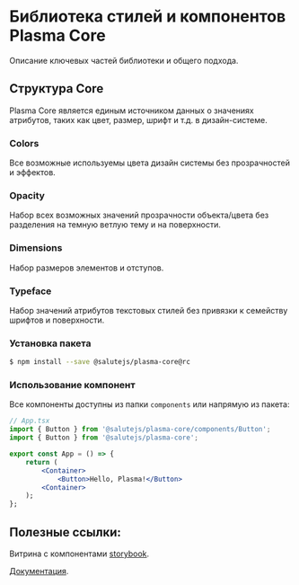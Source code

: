 # Библиотека стилей и компонентов Plasma Core

Описание ключевых частей библиотеки и общего подхода.

## Структура Core

Plasma Core является единым источником данных о значениях атрибутов, таких как цвет, размер, шрифт и т.д. в дизайн-системе.

### Colors

Все возможные используемы цвета дизайн системы без прозрачностей и эффектов.

### Opacity

Набор всех возможных значений прозрачности объекта/цвета без разделения на темную ветлую тему и на поверхности.

### Dimensions

Набор размеров элементов и отступов.

### Typeface

Набор значений атрибутов текстовых стилей без привязки к семейству шрифтов и поверхности.

### Установка пакета

```bash
$ npm install --save @salutejs/plasma-core@rc
```

### Использование компонент

Все компоненты доступны из папки `components` или напрямую из пакета:

```jsx
// App.tsx
import { Button } from '@salutejs/plasma-core/components/Button';
import { Button } from '@salutejs/plasma-core';

export const App = () => {
    return (
        <Container>
            <Button>Hello, Plasma!</Button>
        <Container>
    );
};
```

## Полезные ссылки:

Витрина с компонентами [storybook](https://rc--5f96ec813d800900227e3b93.chromatic.com).

[Документация](https://rc--5f96ec813d800900227e3b93.chromatic.com/?path=/docs/).
